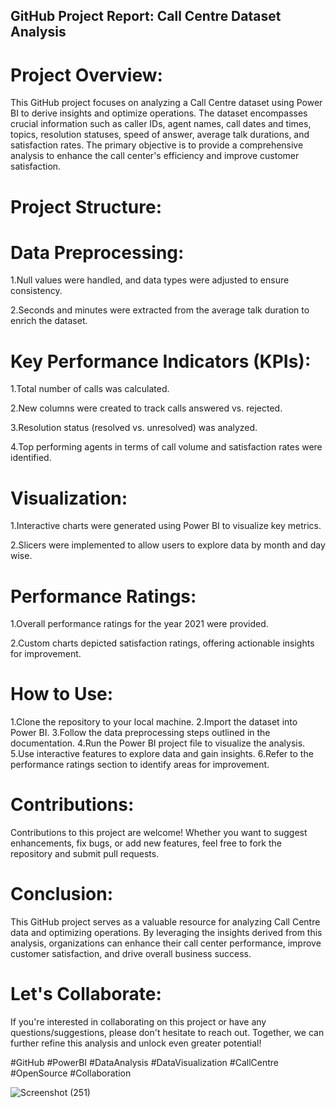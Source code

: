 ## GitHub Project Report: Call Centre Dataset Analysis

# Project Overview:
This GitHub project focuses on analyzing a Call Centre dataset using Power BI to derive insights and optimize operations. The dataset encompasses crucial information such as caller IDs, agent names, call dates and times, topics, resolution statuses, speed of answer, average talk durations, and satisfaction rates. The primary objective is to provide a comprehensive analysis to enhance the call center's efficiency and improve customer satisfaction.

# Project Structure:

# Data Preprocessing:
  
  1.Null values were handled, and data types were adjusted to ensure consistency.
  
  2.Seconds and minutes were extracted from the average talk duration to enrich the dataset.

# Key Performance Indicators (KPIs):
 
 1.Total number of calls was calculated.
 
 2.New columns were created to track calls answered vs. rejected.
 
 3.Resolution status (resolved vs. unresolved) was analyzed.
 
 4.Top performing agents in terms of call volume and satisfaction rates were identified.

# Visualization:

 1.Interactive charts were generated using Power BI to visualize key metrics.
 
 2.Slicers were implemented to allow users to explore data by month and day wise.

# Performance Ratings:
 
 1.Overall performance ratings for the year 2021 were provided.
 
 2.Custom charts depicted satisfaction ratings, offering actionable insights for improvement.

# How to Use:

 1.Clone the repository to your local machine.
 2.Import the dataset into Power BI.
 3.Follow the data preprocessing steps outlined in the documentation.
 4.Run the Power BI project file to visualize the analysis.
 5.Use interactive features to explore data and gain insights.
 6.Refer to the performance ratings section to identify areas for improvement.

# Contributions:
  Contributions to this project are welcome! Whether you want to suggest enhancements, fix bugs, or add new features, feel free to fork the repository and submit pull requests.

# Conclusion:
This GitHub project serves as a valuable resource for analyzing Call Centre data and optimizing operations. By leveraging the insights derived from this analysis, organizations can enhance their call center performance, improve customer satisfaction, and drive overall business success.

# Let's Collaborate:
If you're interested in collaborating on this project or have any questions/suggestions, please don't hesitate to reach out. Together, we can further refine this analysis and unlock even greater potential!

#GitHub #PowerBI #DataAnalysis #DataVisualization #CallCentre #OpenSource #Collaboration




![Screenshot (251)](https://github.com/Devansh19Joshi/Call-Center-Report-Using-PowerBi-/assets/126905636/58bf2d7c-9724-424c-b785-7a334880aae3)
